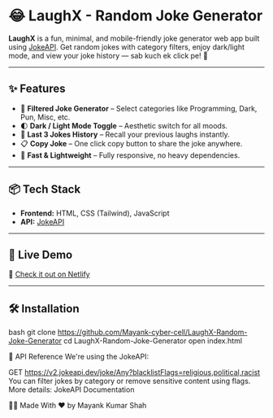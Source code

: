 # 😂 LaughX - Random Joke Generator

**LaughX** is a fun, minimal, and mobile-friendly joke generator web app built using [JokeAPI](https://jokeapi.dev). Get random jokes with category filters, enjoy dark/light mode, and view your joke history — sab kuch ek click pe! 🎉

---

## ✨ Features

- 🎯 **Filtered Joke Generator** – Select categories like Programming, Dark, Pun, Misc, etc.
- 🌓 **Dark / Light Mode Toggle** – Aesthetic switch for all moods.
- 🧠 **Last 3 Jokes History** – Recall your previous laughs instantly.
- 📋 **Copy Joke** – One click copy button to share the joke anywhere.
- 🚀 **Fast & Lightweight** – Fully responsive, no heavy dependencies.

---

## 📦 Tech Stack

- **Frontend:** HTML, CSS (Tailwind), JavaScript
- **API:** [JokeAPI](https://jokeapi.dev)

---

## 🧪 Live Demo

🔗 [Check it out on Netlify](https://laughx.netlify.app/)

---

## 🛠️ Installation

bash
git clone https://github.com/Mayank-cyber-cell/LaughX-Random-Joke-Generator
cd LaughX-Random-Joke-Generator
open index.html

📌 API Reference
We're using the JokeAPI:


GET https://v2.jokeapi.dev/joke/Any?blacklistFlags=religious,political,racist
You can filter jokes by category or remove sensitive content using flags.
More details: JokeAPI Documentation

🧑‍💻 Made With ❤️ by Mayank Kumar Shah

